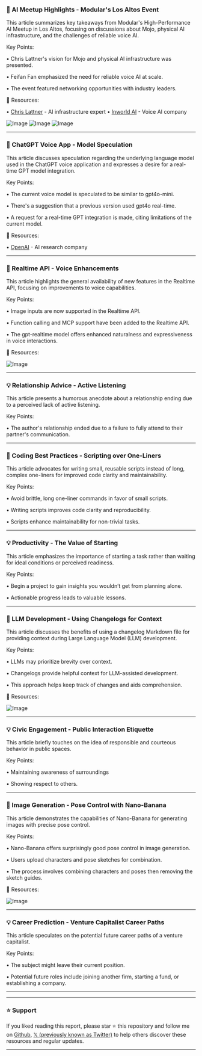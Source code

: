 ### 🤖 AI Meetup Highlights - Modular's Los Altos Event

This article summarizes key takeaways from Modular's High-Performance AI Meetup in Los Altos, focusing on discussions about Mojo, physical AI infrastructure, and the challenges of reliable voice AI.


Key Points:

• Chris Lattner's vision for Mojo and physical AI infrastructure was presented.


•  Feifan Fan emphasized the need for reliable voice AI at scale.


• The event featured networking opportunities with industry leaders.



🔗 Resources:

• [Chris Lattner](https://x.com/clattner_llvm) -  AI infrastructure expert
• [Inworld AI](https://x.com/inworld_ai) - Voice AI company

![Image](https://pbs.twimg.com/amplify_video_thumb/1961299539878678528/img/jFVdwMm7HMFJroE1.jpg)
![Image](https://pbs.twimg.com/media/GzfvlEDbgAArf3W?format=png&name=small)
![Image](https://pbs.twimg.com/media/GzfvlEGbkAA8flr?format=png&name=small)


---
### 🤖 ChatGPT Voice App - Model Speculation

This article discusses speculation regarding the underlying language model used in the ChatGPT voice application and expresses a desire for a real-time GPT model integration.


Key Points:

• The current voice model is speculated to be similar to gpt4o-mini.


•  There's a suggestion that a previous version used gpt4o real-time.


• A request for a real-time GPT integration is made, citing limitations of the current model.



🔗 Resources:

• [OpenAI](https://x.com/OpenAI) -  AI research company


---
### 🚀 Realtime API - Voice Enhancements

This article highlights the general availability of new features in the Realtime API, focusing on improvements to voice capabilities.


Key Points:

•  Image inputs are now supported in the Realtime API.


• Function calling and MCP support have been added to the Realtime API.


• The gpt-realtime model offers enhanced naturalness and expressiveness in voice interactions.


🔗 Resources:


![Image](https://pbs.twimg.com/amplify_video_thumb/1961124034772635648/img/Pqf3LpSc2INTCBAQ.jpg)

---
### 💡 Relationship Advice -  Active Listening

This article presents a humorous anecdote about a relationship ending due to a perceived lack of active listening.


Key Points:

• The author's relationship ended due to a failure to fully attend to their partner's communication.



---
### 🤖 Coding Best Practices - Scripting over One-Liners

This article advocates for writing small, reusable scripts instead of long, complex one-liners for improved code clarity and maintainability.


Key Points:

•  Avoid brittle, long one-liner commands in favor of small scripts.


• Writing scripts improves code clarity and reproducibility.


• Scripts enhance maintainability for non-trivial tasks.


---
### 💡 Productivity - The Value of Starting

This article emphasizes the importance of starting a task rather than waiting for ideal conditions or perceived readiness.


Key Points:

•  Begin a project to gain insights you wouldn’t get from planning alone.


•  Actionable progress leads to valuable lessons.


---
### 🤖 LLM Development - Using Changelogs for Context

This article discusses the benefits of using a changelog Markdown file for providing context during Large Language Model (LLM) development.


Key Points:

• LLMs may prioritize brevity over context.


•  Changelogs provide helpful context for LLM-assisted development.


• This approach helps keep track of changes and aids comprehension.

🔗 Resources:


![Image](https://pbs.twimg.com/media/Gzfl3g9XoAAlJ_o?format=jpg&name=small)

---
### 💡 Civic Engagement - Public Interaction Etiquette

This article briefly touches on the idea of responsible and courteous behavior in public spaces.


Key Points:

• Maintaining awareness of surroundings


• Showing respect to others.


---
### 🚀 Image Generation - Pose Control with Nano-Banana

This article demonstrates the capabilities of Nano-Banana for generating images with precise pose control.



Key Points:

• Nano-Banana offers surprisingly good pose control in image generation.


•  Users upload characters and pose sketches for combination.


• The process involves combining characters and poses then removing the sketch guides.

🔗 Resources:

![Image](https://pbs.twimg.com/media/GzfRvH_bkAA0NIb?format=jpg&name=small)

---
### 💡 Career Prediction - Venture Capitalist Career Paths

This article speculates on the potential future career paths of a venture capitalist.


Key Points:

•  The subject might leave their current position.


• Potential future roles include joining another firm, starting a fund, or establishing a company.


---


---

### ⭐️ Support

If you liked reading this report, please star ⭐️ this repository and follow me on [Github](https://github.com/Drix10), [𝕏 (previously known as Twitter)](https://x.com/DRIX_10_) to help others discover these resources and regular updates.

---
